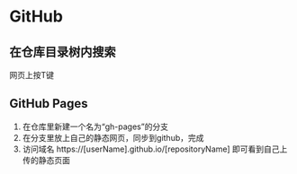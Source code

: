 # GitHub
##  在仓库目录树内搜索网页上按T键

## GitHub Pages1. 在仓库里新建一个名为“gh-pages”的分支
2. 在分支里放上自己的静态网页，同步到github，完成
3. 访问域名 https://\[userName\].github.io/[repositoryName] 即可看到自己上传的静态页面